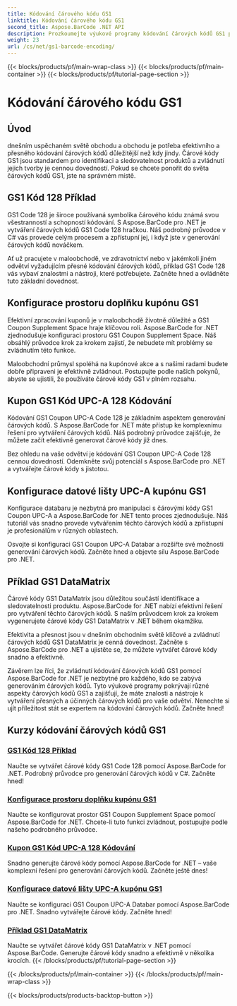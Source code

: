 ```yaml
---
title: Kódování čárového kódu GS1
linktitle: Kódování čárového kódu GS1
second_title: Aspose.BarCode .NET API
description: Prozkoumejte výukové programy kódování čárových kódů GS1 pro Aspose.BarCode v .NET. Vytvářejte snadno čárové kódy GS1 Code 128, UPC-A a DataMatrix. Začněte hned!
weight: 23
url: /cs/net/gs1-barcode-encoding/
---
```


{{< blocks/products/pf/main-wrap-class >}}
{{< blocks/products/pf/main-container >}}
{{< blocks/products/pf/tutorial-page-section >}}

# Kódování čárového kódu GS1


## Úvod
dnešním uspěchaném světě obchodu a obchodu je potřeba efektivního a přesného kódování čárových kódů důležitější než kdy jindy. Čárové kódy GS1 jsou standardem pro identifikaci a sledovatelnost produktů a zvládnutí jejich tvorby je cennou dovedností. Pokud se chcete ponořit do světa čárových kódů GS1, jste na správném místě.

## GS1 Kód 128 Příklad

GS1 Code 128 je široce používaná symbolika čárového kódu známá svou všestranností a schopností kódování. S Aspose.BarCode pro .NET je vytváření čárových kódů GS1 Code 128 hračkou. Náš podrobný průvodce v C# vás provede celým procesem a zpřístupní jej, i když jste v generování čárových kódů nováčkem.

Ať už pracujete v maloobchodě, ve zdravotnictví nebo v jakémkoli jiném odvětví vyžadujícím přesné kódování čárových kódů, příklad GS1 Code 128 vás vybaví znalostmi a nástroji, které potřebujete. Začněte hned a ovládněte tuto základní dovednost.

## Konfigurace prostoru doplňku kupónu GS1

Efektivní zpracování kuponů je v maloobchodě životně důležité a GS1 Coupon Supplement Space hraje klíčovou roli. Aspose.BarCode for .NET zjednodušuje konfiguraci prostoru GS1 Coupon Supplement Space. Náš obsáhlý průvodce krok za krokem zajistí, že nebudete mít problémy se zvládnutím této funkce.

Maloobchodní průmysl spoléhá na kupónové akce a s našimi radami budete dobře připraveni je efektivně zvládnout. Postupujte podle našich pokynů, abyste se ujistili, že používáte čárové kódy GS1 v plném rozsahu.

## Kupon GS1 Kód UPC-A 128 Kódování

Kódování GS1 Coupon UPC-A Code 128 je základním aspektem generování čárových kódů. S Aspose.BarCode for .NET máte přístup ke komplexnímu řešení pro vytváření čárových kódů. Náš podrobný průvodce zajišťuje, že můžete začít efektivně generovat čárové kódy již dnes.

Bez ohledu na vaše odvětví je kódování GS1 Coupon UPC-A Code 128 cennou dovedností. Odemkněte svůj potenciál s Aspose.BarCode pro .NET a vytvářejte čárové kódy s jistotou.

## Konfigurace datové lišty UPC-A kupónu GS1

Konfigurace databaru je nezbytná pro manipulaci s čárovými kódy GS1 Coupon UPC-A a Aspose.BarCode for .NET tento proces zjednodušuje. Náš tutoriál vás snadno provede vytvářením těchto čárových kódů a zpřístupní je profesionálům v různých oblastech.

Osvojte si konfiguraci GS1 Coupon UPC-A Databar a rozšiřte své možnosti generování čárových kódů. Začněte hned a objevte sílu Aspose.BarCode pro .NET.

## Příklad GS1 DataMatrix

Čárové kódy GS1 DataMatrix jsou důležitou součástí identifikace a sledovatelnosti produktu. Aspose.BarCode for .NET nabízí efektivní řešení pro vytváření těchto čárových kódů. S naším průvodcem krok za krokem vygenerujete čárové kódy GS1 DataMatrix v .NET během okamžiku.

Efektivita a přesnost jsou v dnešním obchodním světě klíčové a zvládnutí čárových kódů GS1 DataMatrix je cenná dovednost. Začněte s Aspose.BarCode pro .NET a ujistěte se, že můžete vytvářet čárové kódy snadno a efektivně.

Závěrem lze říci, že zvládnutí kódování čárových kódů GS1 pomocí Aspose.BarCode for .NET je nezbytné pro každého, kdo se zabývá generováním čárových kódů. Tyto výukové programy pokrývají různé aspekty čárových kódů GS1 a zajišťují, že máte znalosti a nástroje k vytváření přesných a účinných čárových kódů pro vaše odvětví. Nenechte si ujít příležitost stát se expertem na kódování čárových kódů. Začněte hned!
## Kurzy kódování čárových kódů GS1
### [GS1 Kód 128 Příklad](./gs1-code-128-example/)
Naučte se vytvářet čárové kódy GS1 Code 128 pomocí Aspose.BarCode for .NET. Podrobný průvodce pro generování čárových kódů v C#. Začněte hned!
### [Konfigurace prostoru doplňku kupónu GS1](./gs1-coupon-supplement-space-configuration/)
Naučte se konfigurovat prostor GS1 Coupon Supplement Space pomocí Aspose.BarCode for .NET. Chcete-li tuto funkci zvládnout, postupujte podle našeho podrobného průvodce.
### [Kupon GS1 Kód UPC-A 128 Kódování](./gs1-coupon-upc-a-code-128-encoding/)
Snadno generujte čárové kódy pomocí Aspose.BarCode for .NET – vaše komplexní řešení pro generování čárových kódů. Začněte ještě dnes!
### [Konfigurace datové lišty UPC-A kupónu GS1](./gs1-coupon-upc-a-databar-configuration/)
Naučte se konfiguraci GS1 Coupon UPC-A Databar pomocí Aspose.BarCode pro .NET. Snadno vytvářejte čárové kódy. Začněte hned!
### [Příklad GS1 DataMatrix](./gs1-datamatrix-example/)
Naučte se vytvářet čárové kódy GS1 DataMatrix v .NET pomocí Aspose.BarCode. Generujte čárové kódy snadno a efektivně v několika krocích.
{{< /blocks/products/pf/tutorial-page-section >}}

{{< /blocks/products/pf/main-container >}}
{{< /blocks/products/pf/main-wrap-class >}}

{{< blocks/products/products-backtop-button >}}

